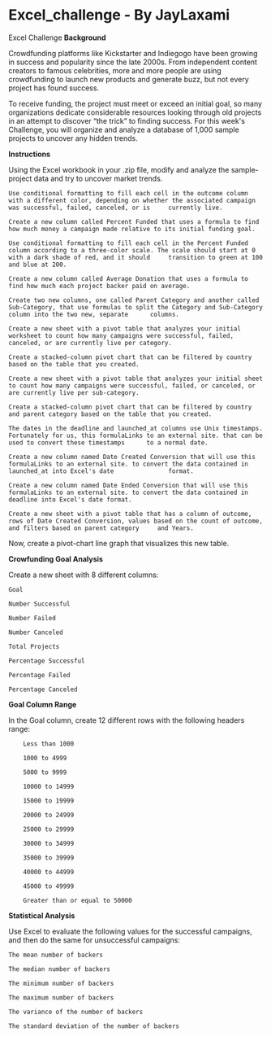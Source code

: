 # Excel_challenge - By JayLaxami
Excel Challenge
**Background**

Crowdfunding platforms like Kickstarter and Indiegogo have been growing in success and popularity since the late 2000s. From independent content creators to famous celebrities, more and more people are using crowdfunding to launch new products and generate buzz, but not every project has found success.

To receive funding, the project must meet or exceed an initial goal, so many organizations dedicate considerable resources looking through old projects in an attempt to discover “the trick” to finding success. For this week's Challenge, you will organize and analyze a database of 1,000 sample projects to uncover any hidden trends.

**Instructions**

Using the Excel workbook in your .zip file, modify and analyze the sample-project data and try to uncover market trends.

    Use conditional formatting to fill each cell in the outcome column with a different color, depending on whether the associated campaign was successful, failed, canceled, or is     currently live.
    
    Create a new column called Percent Funded that uses a formula to find how much money a campaign made relative to its initial funding goal.   

    Use conditional formatting to fill each cell in the Percent Funded column according to a three-color scale. The scale should start at 0 with a dark shade of red, and it should     transition to green at 100 and blue at 200.

    Create a new column called Average Donation that uses a formula to find how much each project backer paid on average.

    Create two new columns, one called Parent Category and another called Sub-Category, that use formulas to split the Category and Sub-Category column into the two new, separate      columns.

    Create a new sheet with a pivot table that analyzes your initial worksheet to count how many campaigns were successful, failed, canceled, or are currently live per category.

    Create a stacked-column pivot chart that can be filtered by country based on the table that you created.

    Create a new sheet with a pivot table that analyzes your initial sheet to count how many campaigns were successful, failed, or canceled, or are currently live per sub-category.

    Create a stacked-column pivot chart that can be filtered by country and parent category based on the table that you created.

    The dates in the deadline and launched_at columns use Unix timestamps. Fortunately for us, this formulaLinks to an external site. that can be used to convert these timestamps      to a normal date.

    Create a new column named Date Created Conversion that will use this formulaLinks to an external site. to convert the data contained in launched_at into Excel's date               format.

    Create a new column named Date Ended Conversion that will use this formulaLinks to an external site. to convert the data contained in deadline into Excel's date format.

    Create a new sheet with a pivot table that has a column of outcome, rows of Date Created Conversion, values based on the count of outcome, and filters based on parent category     and Years.

Now, create a pivot-chart line graph that visualizes this new table.

**Crowfunding Goal Analysis**

Create a new sheet with 8 different columns:

    Goal

    Number Successful

    Number Failed

    Number Canceled

    Total Projects

    Percentage Successful

    Percentage Failed

    Percentage Canceled

    
**Goal Column Range**

In the Goal column, create 12 different rows with the following headers range:

        Less than 1000

        1000 to 4999

        5000 to 9999

        10000 to 14999

        15000 to 19999

        20000 to 24999

        25000 to 29999

        30000 to 34999

        35000 to 39999

        40000 to 44999

        45000 to 49999

        Greater than or equal to 50000

        
**Statistical Analysis**

Use Excel to evaluate the following values for the successful campaigns, and then do the same for unsuccessful campaigns:

    The mean number of backers

    The median number of backers

    The minimum number of backers

    The maximum number of backers

    The variance of the number of backers

    The standard deviation of the number of backers

